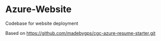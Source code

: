 # Azure-Website

Codebase for website deployment

Based on https://github.com/madebygps/cgc-azure-resume-starter.git